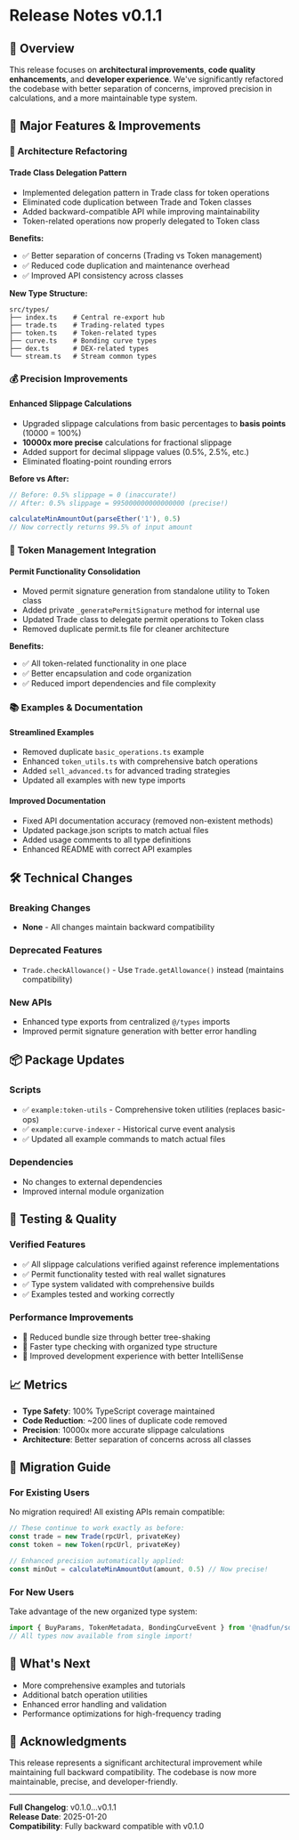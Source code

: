 # Release Notes v0.1.1

## 🎯 Overview

This release focuses on **architectural improvements**, **code quality enhancements**, and **developer experience**. We've significantly refactored the codebase with better separation of concerns, improved precision in calculations, and a more maintainable type system.

## 🚀 Major Features & Improvements

### 🔧 Architecture Refactoring

#### **Trade Class Delegation Pattern**

- Implemented delegation pattern in Trade class for token operations
- Eliminated code duplication between Trade and Token classes
- Added backward-compatible API while improving maintainability
- Token-related operations now properly delegated to Token class

**Benefits:**

- ✅ Better separation of concerns (Trading vs Token management)
- ✅ Reduced code duplication and maintenance overhead
- ✅ Improved API consistency across classes

**New Type Structure:**

```
src/types/
├── index.ts    # Central re-export hub
├── trade.ts    # Trading-related types
├── token.ts    # Token-related types
├── curve.ts    # Bonding curve types
├── dex.ts      # DEX-related types
└── stream.ts   # Stream common types
```

### 💰 Precision Improvements

#### **Enhanced Slippage Calculations**

- Upgraded slippage calculations from basic percentages to **basis points** (10000 = 100%)
- **10000x more precise** calculations for fractional slippage
- Added support for decimal slippage values (0.5%, 2.5%, etc.)
- Eliminated floating-point rounding errors

**Before vs After:**

```typescript
// Before: 0.5% slippage = 0 (inaccurate!)
// After: 0.5% slippage = 995000000000000000 (precise!)

calculateMinAmountOut(parseEther('1'), 0.5)
// Now correctly returns 99.5% of input amount
```

### 🔐 Token Management Integration

#### **Permit Functionality Consolidation**

- Moved permit signature generation from standalone utility to Token class
- Added private `_generatePermitSignature` method for internal use
- Updated Trade class to delegate permit operations to Token class
- Removed duplicate permit.ts file for cleaner architecture

**Benefits:**

- ✅ All token-related functionality in one place
- ✅ Better encapsulation and code organization
- ✅ Reduced import dependencies and file complexity

### 📚 Examples & Documentation

#### **Streamlined Examples**

- Removed duplicate `basic_operations.ts` example
- Enhanced `token_utils.ts` with comprehensive batch operations
- Added `sell_advanced.ts` for advanced trading strategies
- Updated all examples with new type imports

#### **Improved Documentation**

- Fixed API documentation accuracy (removed non-existent methods)
- Updated package.json scripts to match actual files
- Added usage comments to all type definitions
- Enhanced README with correct API examples

## 🛠 Technical Changes

### Breaking Changes

- **None** - All changes maintain backward compatibility

### Deprecated Features

- `Trade.checkAllowance()` - Use `Trade.getAllowance()` instead (maintains compatibility)

### New APIs

- Enhanced type exports from centralized `@/types` imports
- Improved permit signature generation with better error handling

## 📦 Package Updates

### Scripts

- ✅ `example:token-utils` - Comprehensive token utilities (replaces basic-ops)
- ✅ `example:curve-indexer` - Historical curve event analysis
- ✅ Updated all example commands to match actual files

### Dependencies

- No changes to external dependencies
- Improved internal module organization

## 🧪 Testing & Quality

### Verified Features

- ✅ All slippage calculations verified against reference implementations
- ✅ Permit functionality tested with real wallet signatures
- ✅ Type system validated with comprehensive builds
- ✅ Examples tested and working correctly

### Performance Improvements

- 🚀 Reduced bundle size through better tree-shaking
- 🚀 Faster type checking with organized type structure
- 🚀 Improved development experience with better IntelliSense

## 📈 Metrics

- **Type Safety**: 100% TypeScript coverage maintained
- **Code Reduction**: ~200 lines of duplicate code removed
- **Precision**: 10000x more accurate slippage calculations
- **Architecture**: Better separation of concerns across all classes

## 🔄 Migration Guide

### For Existing Users

No migration required! All existing APIs remain compatible:

```typescript
// These continue to work exactly as before:
const trade = new Trade(rpcUrl, privateKey)
const token = new Token(rpcUrl, privateKey)

// Enhanced precision automatically applied:
const minOut = calculateMinAmountOut(amount, 0.5) // Now precise!
```

### For New Users

Take advantage of the new organized type system:

```typescript
import { BuyParams, TokenMetadata, BondingCurveEvent } from '@nadfun/sdk'
// All types now available from single import!
```

## 🎉 What's Next

- More comprehensive examples and tutorials
- Additional batch operation utilities
- Enhanced error handling and validation
- Performance optimizations for high-frequency trading

## 🙏 Acknowledgments

This release represents a significant architectural improvement while maintaining full backward compatibility. The codebase is now more maintainable, precise, and developer-friendly.

---

**Full Changelog**: v0.1.0...v0.1.1  
**Release Date**: 2025-01-20  
**Compatibility**: Fully backward compatible with v0.1.0
